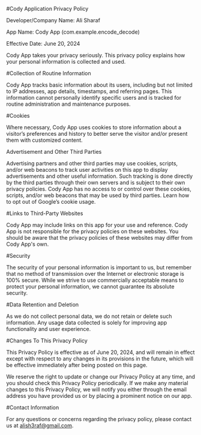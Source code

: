 #Cody Application Privacy Policy

Developer/Company Name: Ali Sharaf

App Name: Cody App (com.example.encode_decode)

Effective Date: June 20, 2024

Cody App takes your privacy seriously. This privacy policy explains how your personal information is collected and used.

#Collection of Routine Information

Cody App tracks basic information about its users, including but not limited to IP addresses, app details, timestamps, and referring pages. This information cannot personally identify specific users and is tracked for routine administration and maintenance purposes.

#Cookies

Where necessary, Cody App uses cookies to store information about a visitor’s preferences and history to better serve the visitor and/or present them with customized content.

Advertisement and Other Third Parties

Advertising partners and other third parties may use cookies, scripts, and/or web beacons to track user activities on this app to display advertisements and other useful information. Such tracking is done directly by the third parties through their own servers and is subject to their own privacy policies. Cody App has no access to or control over these cookies, scripts, and/or web beacons that may be used by third parties. Learn how to opt out of Google’s cookie usage.

#Links to Third-Party Websites

Cody App may include links on this app for your use and reference. Cody App is not responsible for the privacy policies on these websites. You should be aware that the privacy policies of these websites may differ from Cody App's own.

#Security

The security of your personal information is important to us, but remember that no method of transmission over the Internet or electronic storage is 100% secure. While we strive to use commercially acceptable means to protect your personal information, we cannot guarantee its absolute security.

#Data Retention and Deletion

As we do not collect personal data, we do not retain or delete such information. Any usage data collected is solely for improving app functionality and user experience.

#Changes To This Privacy Policy

This Privacy Policy is effective as of June 20, 2024, and will remain in effect except with respect to any changes in its provisions in the future, which will be effective immediately after being posted on this page.

We reserve the right to update or change our Privacy Policy at any time, and you should check this Privacy Policy periodically. If we make any material changes to this Privacy Policy, we will notify you either through the email address you have provided us or by placing a prominent notice on our app.

#Contact Information

For any questions or concerns regarding the privacy policy, please contact us at alish3raf@gmail.com.
